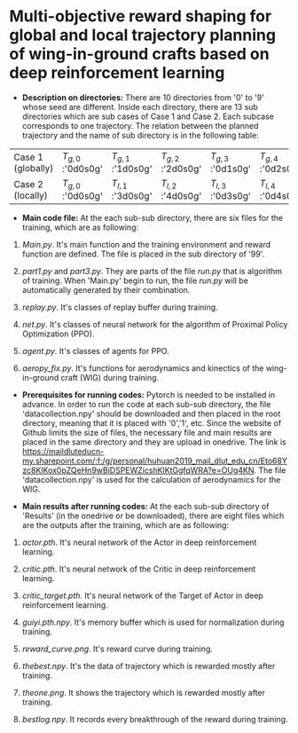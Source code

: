 # Multi-objective reward shaping for global and local trajectory planning of wing-in-ground crafts based on deep reinforcement learning

* **Description on directories:**  There are 10 directories from '0' to '9' whose seed are different. Inside each directory, there are 13 sub directories which are sub cases of Case 1 and Case 2. Each subcase corresponds to one trajectory. The relation between the planned trajectory and the name of sub directory is in the following table:

|   | | | | | | | |      
| -------- |  -------- | -------- | -------- | -------- | -------- | -------- | -------- |
| Case 1 (globally) | $T_{g,0}$ :'0d0s0g' | $T_{g,1}$ :'1d0s0g' |$T_{g,2}$ :'2d0s0g' |$T_{g,3}$ :'0d1s0g' |$T_{g,4}$ :'0d2s0g' |$T_{g,5}$ :'0d0s1g' |$T_{g,6}$ :'0d0s2g' |
| Case 2 (locally)  | $T_{g,0}$ :'0d0s0g' | $T_{l,1}$ :'3d0s0g' |$T_{l,2}$ :'4d0s0g' |$T_{l,3}$ :'0d3s0g' |$T_{l,4}$ :'0d4s0g' |$T_{l,5}$ :'0d0s3g' |$T_{l,6}$ :'0d0s4g' |




* **Main code file:** At the each sub-sub directory, there are six files for the training, which are as following:
1. *Main.py*. It's main function and the training environment and reward function are defined. The file is placed in the sub directory of '99'.

2. *part1.py* and *part3.py*. They are parts of the file *run.py* that is algorithm of training. When 'Main.py' begin to run, the file *run.py* will be automatically generated by their combination.

3. *replay.py*. It's classes of replay buffer during training.

4. *net.py*. It's classes of neural network for the algorithm of Proximal Policy Optimization (PPO).

5. *agent.py*. It's classes of agents for PPO.

6. *aeropy_fix.py*. It's functions for aerodynamics and kinectics of the wing-in-ground craft (WIG) during training.

* **Prerequisites for running codes:**  Pytorch is needed to be installed in advance. In order to run the code at each sub-sub directory, the file 'datacollection.npy' should be downloaded and then placed in the root directory, meaning that it is placed with '0','1', etc. Since the website of Github limits the size of files, the necessary file and main results are placed in the same directory and they are upload in onedrive. The link is https://maildluteducn-my.sharepoint.com/:f:/g/personal/huhuan2019_mail_dlut_edu_cn/Eto68Yzc8KlKox0pZQeHn9wBiDSPEWZicshKlKtGgfqWRA?e=OUg4KN. The file 'datacollection.npy' is used for the calculation of aerodynamics for the WIG.

* **Main results after running codes:** At the each sub-sub directory of 'Results' (in the onedrive or be downloaded), there are eight files which are the outputs after the training, which are as following:

1. *actor.pth*. It's neural network of the Actor in deep reinforcement learning.

2. *critic.pth*. It's neural network of the Critic in deep reinforcement learning.

3. *critic_target.pth*. It's neural network of the Target of Actor in deep reinforcement learning.

4. *guiyi.pth.npy*. It's memory buffer which is used for normalization during training.

6. *reward_curve.png*. It's reward curve during training.

7. *thebest.npy*. It's the data of trajectory which is rewarded mostly after training.

8. *theone.png*. It shows the trajectory which is rewarded mostly after training.

9. *bestlog.npy*. It records every breakthrough of the reward during training.
